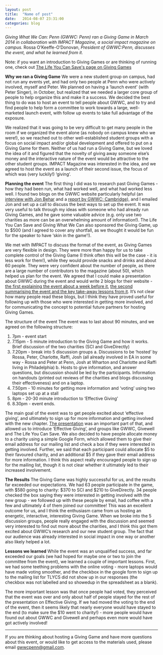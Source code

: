 ```yaml
---
layout: post
title:  "Name of post"
date:   2014-08-07 23:31:00
categories: blog
---
```


*Giving What We Can: Penn (GWWC: Penn) ran a Giving Game in March 2014 in collaboration with IMPACT Magazine, a social impact magazine on campus.* Rossa O’Keeffe-O’Donovan, *President of GWWC:Penn, discusses the event, and what he learned from it.*

Note: if you want an introduction to Giving Games or are thinking of running one, check out [The Life You Can Save's page on Giving Games](http://www.thelifeyoucansave.org/Giving-Games)

**Why we ran a Giving Game**
We were a new student group on campus, had not run any events yet, and had only two people at Penn who were actively involved, myself and Peter. We planned on having a ‘launch event’ (with Peter Singer), in October, but realized that we needed a larger core group of people to help organize this and make it a success. We decided the best thing to do was to host an event to tell people about GWWC, and to try and find people to help form a committee to work towards a large, well-marketed launch event, with follow up events to take full advantage of the exposure.

We realized that it was going to be very difficult to get many people in the room if we organized the event alone (as nobody on campus knew who we were!), so we reached out to other well-established student groups with a focus on social impact and/or global development and offered to put on a Giving Game for them. Neither of us had run a Giving Game, but we loved the idea of it and figured that the novelty of giving away someone else’s money and the interactive nature of the event would be attractive to the other student groups. IMPACT Magazine was interested in the idea, and we agreed to host the event as a launch of their second issue, the focus of which was (very luckily!) ‘giving’.

**Planning the event**
The first thing I did was to research past Giving Games - how they had been run, what had worked well, and what had worked less well. I found two blogs on the GWWC website particularly helpful (an [interview with Jon Behar](https://www.givingwhatwecan.org/blog/2014-01-15/giving-games-an-interview-with-jon-behar) and a [report by GWWC: Cambridge](https://www.givingwhatwecan.org/blog/2013-06-02/how-giving-games-can-spread-the-word-about-smarter-charity-choices-0)), and I emailed Jon and set up a call to discuss the best ways to set up the event. It was very useful to talk through my ideas with someone who had already run Giving Games, and he gave some valuable advice (e.g. only use two charities as more can be an overwhelming amount of information!). The Life You Can Save and Giving What We Can also sponsored the Giving Game, up to $500 (and I agreed to cover any shortfall, as we thought it would be fun for the speaker to have ‘skin in the game’!).

We met with IMPACT to discuss the format of the event, as Giving Games are very flexible in design. They were more than happy for us to take complete control of the Giving Game (I think often this will be the case - it is less work for them!), while they would provide snacks and drinks and about 60 people. They were very confident about the number of people, as there are a large number of contributors to the magazine (about 50), which helped us plan for the event. We agreed that I could make a presentation about GWWC during the event and would write 2 blogs for their website - [the first explaining the event about a week before it](/blog/2014/03/12/giving-game-intro), [the second summarising the event and the key take-away lessons from it](/blog/2014/03/27/effective-giving). It’s not clear how many people read these blogs, but I think they have proved useful for following up with those who were interested in getting more involved, and for communicating the concept to potential future partners for hosting Giving Games.

The structure of the event
The event was to last about 90 minutes, and we agreed on the following structure:
1. 7pm - event start
2. 7.15pm - 5 minute introduction to the Giving Game and how it works. Brief discussion of the two charities (SCI and GiveDirectly)
3. 7.20pm - break into 5 discussion groups
  a. Discussions to be ‘hosted’ by Rossa, Peter, Charlotte, Raffi, Josh (all already involved in EA in some way - Rossa and Peter at Penn, Josh at Wharton and Charlotte and Raffi living in Philadelphia)
  b. Hosts to give information, and answer questions, but discussion should be led by the participants. Information on handouts (printed out reviews of the charities and blogs discussing their effectiveness) and on a laptop. 
4. 7.50pm - 10 minutes for getting more information and ‘voting’ using two laptops set up at a stall 
5. 8pm - 20-30 minute introduction to ‘Effective Giving’
6. 8.30pm - event ends.

The main goal of the event was to get people excited about ‘effective giving’, and ultimately to sign up for more information and getting involved with the new chapter. [The presentation](https://docs.google.com/presentation/d/1lM3bBGy9CmVZRhesMSAj-dk0MppSkc5X6AmxYO0DAFA/edit#slide=id.p13) was an important part of that, and allowed us to introduce ‘Effective Giving’, and groups like GWWC, Givewell and The Life You Can Save. We also decided to have people allocate money to a charity using a simple Google Form, which allowed them to give their email address for our mailing list and check a box if they were interested in getting involved. Further, we said that each participant could allocate $5 to their favoured charity, and an additional $5 if they gave their email address for more information. I think this aspect really encouraged people to sign up for the mailing list, though it is not clear whether it ultimately led to their increased involvement.

**The Results**
The Giving Game was highly successful for us, and the results far exceeded our expectations. We had 63 people participate in the game, with $580 going to charity: $370 to SCI and $210 to GiveDirectly. 34 people checked the box saying they were interested in getting involved with the new group - we followed up with these people by email, had coffee with a few and ultimately 4 of them joined our committee! This was an excellent outcome for us, and I think the enthusiasm came from us hosting an energetic, interactive, interesting Giving Game. When we broke into the 5 discussion groups, people really engaged with the discussion and seemed very interested to find out more about the charities, and I think this got them excited about GWWC’s research and our new student group. The fact that our audience was already interested in social impact in one way or another also likely helped a lot.

**Lessons we learned**
While the event was an unqualified success, and far exceeded our goals (we had hoped for maybe one or two to join the committee from the event), we learned a couple of important lessons. First, we had some teething problems with the online voting - more laptops would have made voting smoother, and the checkbox in the google form to sign up to the mailing list for TLYCS did not show up in our responses (the checkbox was not labelled and so showedup in the spreadsheet as a blank). 

The more important lesson was that once people had voted, they perceived that the event was over and only about half of people stayed for the rest of the presentation on Effective Giving. If we had moved the voting to the end of the event, then it seems likely that nearly everyone would have stayed to the end (to make sure the $10 went to charity!) - more people would have found out about GWWC and Givewell and perhaps even more would have got actively involved! 

--------

If you are thinking about hosting a Giving Game and have more questions about this event, or would like to get access to the materials used, please email gwwcpenn@gmail.com.
